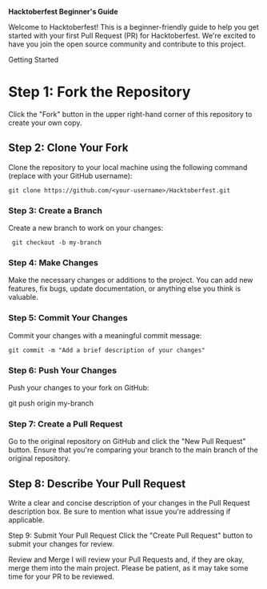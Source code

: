 
**Hacktoberfest Beginner's Guide**

Welcome to Hacktoberfest! This is a beginner-friendly guide to help you get started with your first Pull Request (PR) for Hacktoberfest. We're excited to have you join the open source community and contribute to this project.

Getting Started

# Step 1: Fork the Repository
Click the "Fork" button in the upper right-hand corner of this repository to create your own copy.

## Step 2: Clone Your Fork
Clone the repository to your local machine using the following command (replace <your-username> with your GitHub username):

``` git clone https://github.com/<your-username>/Hacktoberfest.git ```
### Step 3: Create a Branch
Create a new branch to work on your changes:

``` git checkout -b my-branch``` 
### Step 4: Make Changes
Make the necessary changes or additions to the project. You can add new features, fix bugs, update documentation, or anything else you think is valuable.

### Step 5: Commit Your Changes
Commit your changes with a meaningful commit message:

``` git commit -m "Add a brief description of your changes" ```
### Step 6: Push Your Changes
Push your changes to your fork on GitHub:

git push origin my-branch
### Step 7: Create a Pull Request
Go to the original repository on GitHub and click the "New Pull Request" button. Ensure that you're comparing your branch to the main branch of the original repository.

## Step 8: Describe Your Pull Request
Write a clear and concise description of your changes in the Pull Request description box. Be sure to mention what issue you're addressing if applicable.

Step 9: Submit Your Pull Request
Click the "Create Pull Request" button to submit your changes for review.

Review and Merge
I will review your Pull Requests and, if they are okay, merge them into the main project. Please be patient, as it may take some time for your PR to be reviewed.
